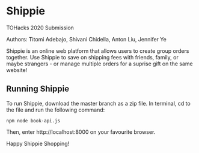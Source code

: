 # Shippie

TOHacks 2020 Submission

Authors: Titomi Adebajo, Shivani Chidella, Anton Liu, Jennifer Ye

Shippie is an online web platform that allows users to create group orders together. Use Shippie to save on shipping fees with friends, family, or maybe strangers - or manage multiple orders for a suprise gift on the same website!

## Running Shippie

To run Shippie, download the master branch as a zip file. In terminal, cd to the file and run the following command:

```
npm node book-api.js

```

Then, enter http://localhost:8000 on your favourite browser.

Happy Shippie Shopping!
